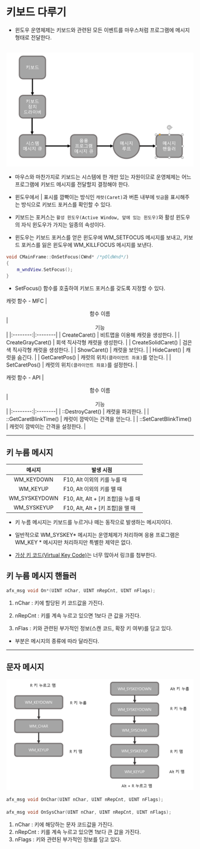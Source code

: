 # 키보드 다루기
- 윈도우 운영체제는 키보드와 관련된 모든 이벤트를 마우스처럼 프로그램에 메시지 형태로 전달한다.
<br><br>

![키보드_메시지_처리](./img/키보드_메시지_처리.png)
- 마우스와 마찬가지로 키보드는 시스템에 한 개만 있는 자원이므로 운영체제는 어느 프로그램에 키보드 메시지를 전달할지 결정해야 한다. 

- 윈도우에서 | 표시를 깜빡이는 방식인 `캐럿(Caret)`과 버튼 내부에 `빗금`을 표시해주는 방식으로 키보드 포커스를 확인할 수 있다.

- 키보드는 포커스는 `활성 윈도우(Active Window, 앞에 있는 윈도우)`와 활성 윈도우의 자식 윈도우가 가지는 일종의 속성이다.

- 윈도우는 키보드 포커스를 얻은 윈도우에 WM_SETFOCUS 메시지를 보내고, 키보드 포커스를 잃은 윈도우에 WM_KILLFOCUS 메시지를 보낸다.

```C++
void CMainFrame::OnSetFocus(CWnd* /*pOldWnd*/)
{
    m_wndView.SetFocus();
}
``` 
- SetFocus() 함수를 호출하여 키보드 포커스를 갖도록 지정할 수 있다.

 캐럿 함수 - MFC
| <center> 함수 이름 </center> | <center> 기능 </center> |
|:--------:|:--------|
| CreateCaret() | 비트맵을 이용해 캐럿을 생성한다. |
| CreateGrayCaret() | 회색 직사각형 캐럿을 생성한다. |
| CreateSolidCaret() | 검은색 직사각형 캐럿을 생성한다. |
| ShowCaret() | 캐럿을 보인다. |
| HideCaret() | 캐럿을 숨긴다. |
| GetCaretPos() | 캐럿의 위치`(클라이언트 좌표)`를 얻는다. |
| SetCaretPos() | 캐럿의 위치`(클라이언트 좌표)`를 설정한다. |

캐럿 함수 - API
| <center> 함수 이름 </center> | <center> 기능 </center> |
|:--------:|:--------|
| ::DestroyCaret() | 캐럿을 파괴한다. |
| ::GetCaretBlinkTime() | 캐럿이 깜박이는 간격을 얻는다. |
| ::SetCaretBlinkTime() | 캐럿이 깜박이는 간격을 설정한다. |

--------------
## 키 누름 메시지
| <center> 메시지 </center> | <center> 발생 시점 </center> |
|:--------:|:--------|
| WM_KEYDOWN | F10, Alt 이외의 키를 누를 때 |
| WM_KEYUP | F10, Alt 이외의 키를 뗄 때 |
| WM_SYSKEYDOWN | F10, Alt, Alt + [키 조합]을 누를 때 |
| WM_SYSKEYUP | F10, Alt, Alt + [키 조합]을 뗄 때|
- 키 누름 메시지는 키보드를 누르거나 떼는 동작으로 발생하는 메시지이다.

- 일반적으로 WM_SYSKEY* 메시지는 운영체제가 처리하며 응용 프로그램은 WM_KEY * 메시지만 처리하지만 특별한 제약은 없다.

- [가상 키 코드(Virtual Key Code)](https://docs.microsoft.com/ko-kr/windows/desktop/inputdev/virtual-key-codes)는 너무 많아서 링크를 첨부한다.


## 키 누름 메시지 핸들러
```C++
afx_msg void On*(UINT nChar, UINT nRepCnt, UINT nFlags);
```

1. nChar : 키에 할당된 키 코드값을 가진다.
2. nRepCnt : 키를 계속 누르고 있으면 1보다 큰 값을 가진다.

3. nFlas : 키와 관련된 부가적인 정보(스캔 코드, 확장 키 여부)를 담고 있다.

-  부분은 메시지의 종류에 따라 달라진다.

------------------

## 문자 메시지
![키보드_메시지_순서](./img/키보드_메시지_순서.png)

```C++
afx_msg void OnChar(UINT nChar, UINT nRepCnt, UINT nFlags);

afx_msg void OnSysChar(UINT nChar, UINT nRepCnt, UINT nFlags);
```

1. nChar : 키에 해당하는 문자 코드값을 가진다.
2. nRepCnt : 키를 계속 누르고 있으면 1보다 큰 값을 가진다.
3. nFlags : 키와 관련된 부가적인 정보를 담고 있다.


